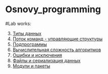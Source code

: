 # Osnovy_programming

#Lab works:


3. [Типы данных](https://drive.google.com/drive/folders/1RxDkVaAgB6hMhpHYORYlXkDlH7Zy-QnF?usp=sharing)
4. [Поток команд - управляющие структуры]()
5. [Подпрограммы]()
6. [Вычислительная сложность алгоритмов]()
7. [Ошибки и исключения]()
8. [Файлы и сериализация данных]()
9. [Модули и пакеты]()
